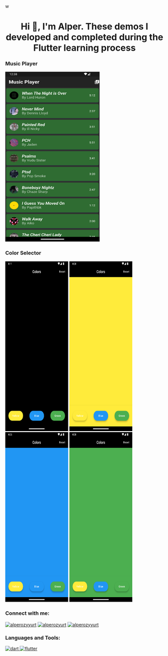 w<h1 align="center">Hi 👋, I'm Alper. These demos I developed and completed during the Flutter learning process</h1>
<h3>Music Player</h3>
<img src="./music_app_demo/appimages/MusicPlayer.png" width= 300 height = 540>
<h3>Color Selector</h3>

<p><img src="./color_selector_demo/appimages/ColorSelectorReset.png" width= 200 height = 540>  <img src="./color_selector_demo/appimages/ColorSelectorYellow.png" width= 200 height = 540>  <img src="./color_selector_demo/appimages/ColorSelectorBlue.png" width= 200 height = 540>  <img src="./color_selector_demo/appimages/ColorSelectorGreen.png" width= 200 height = 540>



</p>

<h3 align="left">Connect with me:</h3>
<p align="left">
<a href="https://twitter.com/alperozyyurt" target="blank"><img align="center" src="https://raw.githubusercontent.com/rahuldkjain/github-profile-readme-generator/master/src/images/icons/Social/twitter.svg" alt="alperozyyurt" height="30" width="40" /></a>
<a href="https://linkedin.com/in/alperozyurt" target="blank"><img align="center" src="https://raw.githubusercontent.com/rahuldkjain/github-profile-readme-generator/master/src/images/icons/Social/linked-in-alt.svg" alt="alperozyurt" height="30" width="40" /></a>
<a href="https://instagram.com/alperozyyurt" target="blank"><img align="center" src="https://raw.githubusercontent.com/rahuldkjain/github-profile-readme-generator/master/src/images/icons/Social/instagram.svg" alt="alperozyyurt" height="30" width="40" /></a>
</p>

<h3 align="left">Languages and Tools:</h3>
<p align="left"> <a href="https://dart.dev" target="_blank" rel="noreferrer"> <img src="https://www.vectorlogo.zone/logos/dartlang/dartlang-icon.svg" alt="dart" width="40" height="40"/> </a> <a href="https://flutter.dev" target="_blank" rel="noreferrer"> <img src="https://www.vectorlogo.zone/logos/flutterio/flutterio-icon.svg" alt="flutter" width="40" height="40"/> </a> </p>
